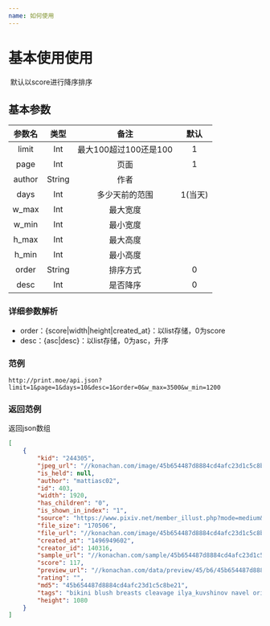 ```yaml
---
name: 如何使用
---
```


# 基本使用使用

  默认以score进行降序排序
  
## 基本参数


|参数名|类型|备注|默认|
|:--:|:--:|:--------------------------------:|:--:|
|limit|Int|最大100超过100还是100|1|
|page|Int|页面|1|
|author|String|作者||
|days|Int|多少天前的范围|1(当天)|
|w_max|Int|最大宽度||
|w_min|Int|最小宽度|
|h_max|Int|最大高度|
|h_min|Int|最小高度|
|order|String|排序方式|0|
|desc|Int|是否降序|0|

### 详细参数解析

- order：{score|width|height|created_at}：以list存储，0为score
- desc：{asc|desc}：以list存储，0为asc，升序

### 范例

```
http://print.moe/api.json?limit=1&page=1&days=10&desc=1&order=0&w_max=3500&w_min=1200
```
### 返回范例

返回json数组

```json
[
    {
        "kid": "244305",
        "jpeg_url": "//konachan.com/image/45b654487d8884cd4afc23d1c5c8be21/Konachan.com%20-%20244305%20bikini%20blush%20breasts%20cleavage%20ilya_kuvshinov%20navel%20original%20pink_eyes%20short_hair%20swimsuit%20white.jpg",
        "is_held": null,
        "author": "mattiasc02",
        "id": 403,
        "width": 1920,
        "has_children": "0",
        "is_shown_in_index": "1",
        "source": "https://www.pixiv.net/member_illust.php?mode=medium&illust_id=63041341",
        "file_size": "170506",
        "file_url": "//konachan.com/image/45b654487d8884cd4afc23d1c5c8be21/Konachan.com%20-%20244305%20bikini%20blush%20breasts%20cleavage%20ilya_kuvshinov%20navel%20original%20pink_eyes%20short_hair%20swimsuit%20white.jpg",
        "created_at": "1496949602",
        "creator_id": 140316,
        "sample_url": "//konachan.com/sample/45b654487d8884cd4afc23d1c5c8be21/Konachan.com%20-%20244305%20sample.jpg",
        "score": 117,
        "preview_url": "//konachan.com/data/preview/45/b6/45b654487d8884cd4afc23d1c5c8be21.jpg",
        "rating": "",
        "md5": "45b654487d8884cd4afc23d1c5c8be21",
        "tags": "bikini blush breasts cleavage ilya_kuvshinov navel original pink_eyes short_hair swimsuit white",
        "height": 1080
    }
]
```
